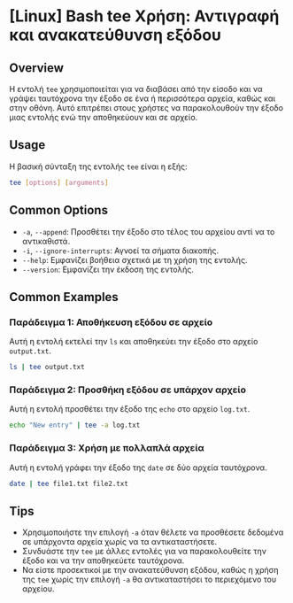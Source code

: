 # [Linux] Bash tee Χρήση: Αντιγραφή και ανακατεύθυνση εξόδου

## Overview
Η εντολή `tee` χρησιμοποιείται για να διαβάσει από την είσοδο και να γράψει ταυτόχρονα την έξοδο σε ένα ή περισσότερα αρχεία, καθώς και στην οθόνη. Αυτό επιτρέπει στους χρήστες να παρακολουθούν την έξοδο μιας εντολής ενώ την αποθηκεύουν και σε αρχείο.

## Usage
Η βασική σύνταξη της εντολής `tee` είναι η εξής:

```bash
tee [options] [arguments]
```

## Common Options
- `-a`, `--append`: Προσθέτει την έξοδο στο τέλος του αρχείου αντί να το αντικαθιστά.
- `-i`, `--ignore-interrupts`: Αγνοεί τα σήματα διακοπής.
- `--help`: Εμφανίζει βοήθεια σχετικά με τη χρήση της εντολής.
- `--version`: Εμφανίζει την έκδοση της εντολής.

## Common Examples

### Παράδειγμα 1: Αποθήκευση εξόδου σε αρχείο
Αυτή η εντολή εκτελεί την `ls` και αποθηκεύει την έξοδο στο αρχείο `output.txt`.

```bash
ls | tee output.txt
```

### Παράδειγμα 2: Προσθήκη εξόδου σε υπάρχον αρχείο
Αυτή η εντολή προσθέτει την έξοδο της `echo` στο αρχείο `log.txt`.

```bash
echo "New entry" | tee -a log.txt
```

### Παράδειγμα 3: Χρήση με πολλαπλά αρχεία
Αυτή η εντολή γράφει την έξοδο της `date` σε δύο αρχεία ταυτόχρονα.

```bash
date | tee file1.txt file2.txt
```

## Tips
- Χρησιμοποιήστε την επιλογή `-a` όταν θέλετε να προσθέσετε δεδομένα σε υπάρχοντα αρχεία χωρίς να τα αντικαταστήσετε.
- Συνδυάστε την `tee` με άλλες εντολές για να παρακολουθείτε την έξοδο και να την αποθηκεύετε ταυτόχρονα.
- Να είστε προσεκτικοί με την ανακατεύθυνση εξόδου, καθώς η χρήση της `tee` χωρίς την επιλογή `-a` θα αντικαταστήσει το περιεχόμενο του αρχείου.